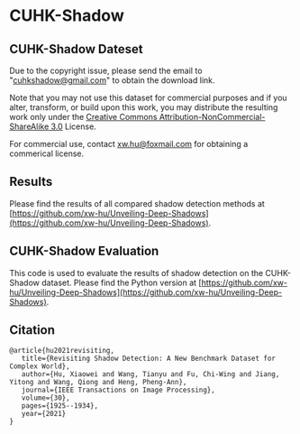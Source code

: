 # CUHK-Shadow

## CUHK-Shadow Dateset

Due to the copyright issue, please send the email to "cuhkshadow@gmail.com" to obtain the download link.

Note that you may not use this dataset for commercial purposes and if you alter, transform, or build upon this work, you may distribute the resulting work only under the [Creative Commons Attribution-NonCommercial-ShareAlike 3.0](https://creativecommons.org/licenses/by-nc-sa/3.0/) License.

For commercial use, contact xw.hu@foxmail.com for obtaining a commerical license.

## Results

Please find the results of all compared shadow detection methods at [https://github.com/xw-hu/Unveiling-Deep-Shadows](https://github.com/xw-hu/Unveiling-Deep-Shadows).

## CUHK-Shadow Evaluation

This code is used to evaluate the results of shadow detection on the CUHK-Shadow dataset. 
Please find the Python version at [https://github.com/xw-hu/Unveiling-Deep-Shadows](https://github.com/xw-hu/Unveiling-Deep-Shadows).

## Citation
```
@article{hu2021revisiting,                      
   title={Revisiting Shadow Detection: A New Benchmark Dataset for Complex World},                   
   author={Hu, Xiaowei and Wang, Tianyu and Fu, Chi-Wing and Jiang, Yitong and Wang, Qiong and Heng, Pheng-Ann},             
   journal={IEEE Transactions on Image Processing},              
   volume={30},
   pages={1925--1934},                
   year={2021}                       
}
```
